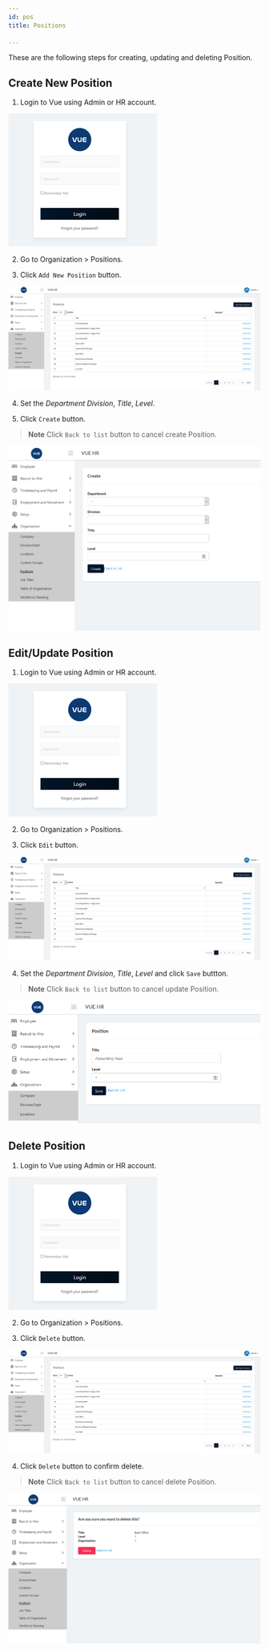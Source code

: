 ```yaml
---
id: pos
title: Positions

---
```

These are the following steps for creating, updating and deleting Position.

## Create New Position 

1. Login to Vue using Admin or HR account. 

![alt-text](assets/Picture2.png)

2. Go to Organization > Positions.

3. Click `Add New Position` button.

![alt-text](assets/pos/1.png)  

4. Set the _Department_ _Division_, _Title_, _Level_.

5. Click `Create` button.
> **Note** Click `Back to list` button to cancel create Position.

![alt-text](assets/pos/2.png)  

## Edit/Update Position

1. Login to Vue using Admin or HR account. 

![alt-text](assets/Picture2.png)

2. Go to Organization > Positions.

3. Click `Edit` button.

![alt-text](assets/pos/1.png)  

4. Set the _Department_ _Division_, _Title_, _Level_ and click `Save` buttton.
> **Note** Click `Back to list` button to cancel update Position.

![alt-text](assets/pos/3.png)  


## Delete Position

1. Login to Vue using Admin or HR account. 

![alt-text](assets/Picture2.png)

2. Go to Organization > Positions.

3. Click `Delete` button.

![alt-text](assets/pos/1.png) 

4. Click `Delete` button to confirm delete.

> **Note** Click `Back to list` button to cancel delete Position.

![alt-text](assets/pos/4.png) 